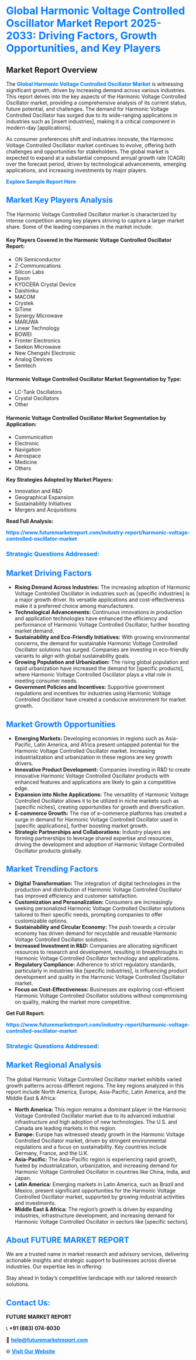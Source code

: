 <h1 style="color: #007BFF;">Global Harmonic Voltage Controlled Oscillator Market Report 2025-2033: Driving Factors, Growth Opportunities, and Key Players</h1>

<section id="overview">
<h2>Market Report Overview</h2>
<p>The <a href="https://www.futuremarketreport.com/industry-report/harmonic-voltage-controlled-oscillator-market" style="color: #007BFF; text-decoration: none;"><strong>Global Harmonic Voltage Controlled Oscillator Market</strong></a> is witnessing significant growth, driven by increasing demand across various industries. This report delves into the key aspects of the Harmonic Voltage Controlled Oscillator market, providing a comprehensive analysis of its current status, future potential, and challenges. The demand for Harmonic Voltage Controlled Oscillator has surged due to its wide-ranging applications in industries such as [insert industries], making it a critical component in modern-day [applications].</p>
<p>As consumer preferences shift and industries innovate, the Harmonic Voltage Controlled Oscillator market continues to evolve, offering both challenges and opportunities for stakeholders. The global market is expected to expand at a substantial compound annual growth rate (CAGR) over the forecast period, driven by technological advancements, emerging applications, and increasing investments by major players.</p>
</section>

<section id="overview">
<p><a href="https://www.futuremarketreport.com/request-sample/reportId=93045" style="color: #007BFF; text-decoration: none;"><strong>Explore Sample Report Here</strong></a></p>
</section>

<section id="key-players">
<h2 style="color: #007BFF;">Market Key Players Analysis</h2>
<p>The Harmonic Voltage Controlled Oscillator market is characterized by intense competition among key players striving to capture a larger market share. Some of the leading companies in the market include:</p>
<h4>Key Players Covered in the Harmonic Voltage Controlled Oscillator Report:</h4>
<ul><li>ON Semiconductor</li><li>Z-Communications</li><li>Silicon Labs</li><li>Epson</li><li>KYOCERA Crystal Device</li><li>Daishinku</li><li>MACOM</li><li>Crystek</li><li>SiTime</li><li>Synergy Microwave</li><li>MARUWA</li><li>Linear Technology</li><li>BOWEI</li><li>Fronter Electronics</li><li>Seekon Microwave</li><li>New Chengshi Electronic</li><li>Analog Devices</li><li>Semtech</li></ul>
<h4>Harmonic Voltage Controlled Oscillator Market Segmentation by Type:</h4>
<ul><li>LC-Tank Oscillators</li><li>Crystal Oscillators</li><li>Other</li></ul>

<h4>Harmonic Voltage Controlled Oscillator Market Segmentation by Application:</h4>
<ul><li>Communication</li><li>Electronic</li><li>Navigation</li><li>Aerospace</li><li>Medicine</li><li>Others</li></ul>
<p><strong>Key Strategies Adopted by Market Players:</strong></p>
<ul>
<li>Innovation and R&D</li>
<li>Geographical Expansion</li>
<li>Sustainability Initiatives</li>
<li>Mergers and Acquisitions</li>
</ul>
</section>

<section>
<p><strong>Read Full Analysis: </strong></p><a href="https://www.futuremarketreport.com/industry-report/harmonic-voltage-controlled-oscillator-market" style="color: #007BFF; text-decoration: none;"><strong>https://www.futuremarketreport.com/industry-report/harmonic-voltage-controlled-oscillator-market</strong></a>
<h3 style="color: #007BFF;">Strategic Questions Addressed:</h3>
</section>

<section id="driving-factors">
<h2 style="color: #007BFF;">Market Driving Factors</h2>
<ul>
<li><strong>Rising Demand Across Industries:</strong> The increasing adoption of Harmonic Voltage Controlled Oscillator in industries such as [specific industries] is a major growth driver. Its versatile applications and cost-effectiveness make it a preferred choice among manufacturers.</li>
<li><strong>Technological Advancements:</strong> Continuous innovations in production and application technologies have enhanced the efficiency and performance of Harmonic Voltage Controlled Oscillator, further boosting market demand.</li>
<li><strong>Sustainability and Eco-Friendly Initiatives:</strong> With growing environmental concerns, the demand for sustainable Harmonic Voltage Controlled Oscillator solutions has surged. Companies are investing in eco-friendly variants to align with global sustainability goals.</li>
<li><strong>Growing Population and Urbanization:</strong> The rising global population and rapid urbanization have increased the demand for [specific products], where Harmonic Voltage Controlled Oscillator plays a vital role in meeting consumer needs.</li>
<li><strong>Government Policies and Incentives:</strong> Supportive government regulations and incentives for industries using Harmonic Voltage Controlled Oscillator have created a conducive environment for market growth.</li>
</ul>
</section>

<section id="growth-opportunities">
<h2 style="color: #007BFF;">Market Growth Opportunities</h2>
<ul>
<li><strong>Emerging Markets:</strong> Developing economies in regions such as Asia-Pacific, Latin America, and Africa present untapped potential for the Harmonic Voltage Controlled Oscillator market. Increasing industrialization and urbanization in these regions are key growth drivers.</li>
<li><strong>Innovative Product Development:</strong> Companies investing in R&D to create innovative Harmonic Voltage Controlled Oscillator products with enhanced features and applications are likely to gain a competitive edge.</li>
<li><strong>Expansion into Niche Applications:</strong> The versatility of Harmonic Voltage Controlled Oscillator allows it to be utilized in niche markets such as [specific niches], creating opportunities for growth and diversification.</li>
<li><strong>E-commerce Growth:</strong> The rise of e-commerce platforms has created a surge in demand for Harmonic Voltage Controlled Oscillator used in [specific applications], further boosting market growth.</li>
<li><strong>Strategic Partnerships and Collaborations:</strong> Industry players are forming partnerships to leverage shared expertise and resources, driving the development and adoption of Harmonic Voltage Controlled Oscillator products globally.</li>
</ul>
</section>

<section id="trending-factors">
<h2 style="color: #007BFF;">Market Trending Factors</h2>
<ul>
<li><strong>Digital Transformation:</strong> The integration of digital technologies in the production and distribution of Harmonic Voltage Controlled Oscillator has improved efficiency and customer satisfaction.</li>
<li><strong>Customization and Personalization:</strong> Consumers are increasingly seeking personalized Harmonic Voltage Controlled Oscillator solutions tailored to their specific needs, prompting companies to offer customizable options.</li>
<li><strong>Sustainability and Circular Economy:</strong> The push towards a circular economy has driven demand for recyclable and reusable Harmonic Voltage Controlled Oscillator solutions.</li>
<li><strong>Increased Investment in R&D:</strong> Companies are allocating significant resources to research and development, resulting in breakthroughs in Harmonic Voltage Controlled Oscillator technology and applications.</li>
<li><strong>Regulatory Compliance:</strong> Adherence to strict regulatory standards, particularly in industries like [specific industries], is influencing product development and quality in the Harmonic Voltage Controlled Oscillator market.</li>
<li><strong>Focus on Cost-Effectiveness:</strong> Businesses are exploring cost-efficient Harmonic Voltage Controlled Oscillator solutions without compromising on quality, making the market more competitive.</li>
</ul>
</section>

<section>
<p><strong>Get Full Report: </strong></p><a href="https://www.futuremarketreport.com/industry-report/harmonic-voltage-controlled-oscillator-market" style="color: #007BFF; text-decoration: none;"><strong>https://www.futuremarketreport.com/industry-report/harmonic-voltage-controlled-oscillator-market</strong></a>
<h3 style="color: #007BFF;">Strategic Questions Addressed:</h3>
</section>


<section id="regional-analysis">
<h2 style="color: #007BFF;">Market Regional Analysis</h2>
<p>The global Harmonic Voltage Controlled Oscillator market exhibits varied growth patterns across different regions. The key regions analyzed in this report include North America, Europe, Asia-Pacific, Latin America, and the Middle East & Africa:</p>
<ul>
<li><strong>North America:</strong> This region remains a dominant player in the Harmonic Voltage Controlled Oscillator market due to its advanced industrial infrastructure and high adoption of new technologies. The U.S. and Canada are leading markets in this region.</li>
<li><strong>Europe:</strong> Europe has witnessed steady growth in the Harmonic Voltage Controlled Oscillator market, driven by stringent environmental regulations and a focus on sustainability. Key countries include Germany, France, and the U.K.</li>
<li><strong>Asia-Pacific:</strong> The Asia-Pacific region is experiencing rapid growth, fueled by industrialization, urbanization, and increasing demand for Harmonic Voltage Controlled Oscillator in countries like China, India, and Japan.</li>
<li><strong>Latin America:</strong> Emerging markets in Latin America, such as Brazil and Mexico, present significant opportunities for the Harmonic Voltage Controlled Oscillator market, supported by growing industrial activities and investments.</li>
<li><strong>Middle East & Africa:</strong> The region’s growth is driven by expanding industries, infrastructure development, and increasing demand for Harmonic Voltage Controlled Oscillator in sectors like [specific sectors].</li>
</ul>
</section>

<footer>
<h2 style="color: #007BFF;">About FUTURE MARKET REPORT</h2>
<p>We are a trusted name in market research and advisory services, delivering actionable insights and strategic support to businesses across diverse industries. Our expertise lies in offering:</p>

<p>Stay ahead in today’s competitive landscape with our tailored research solutions.</p>

<h2 style="color: #007BFF;">Contact Us:</h2>
<p><strong>FUTURE MARKET REPORT</strong></p>
<p>📞 <strong>+91 (883) 074-8030</strong></p>
<p>📧 <strong><a href="mailto:help@futuremarketreport.com" style="color: #007BFF;">help@futuremarketreport.com</a></strong></p>
<p>🌐 <strong><a href="https://www.futuremarketreport.com/" style="color: #007BFF;">Visit Our Website</a></strong></p>
</footer>